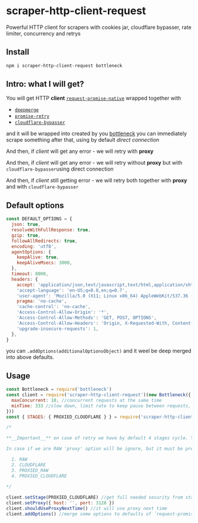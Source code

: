 # scraper-http-client-request
Powerful HTTP client for scrapers with cookies jar, cloudflare bypasser, rate limiter, concurrency and retrys

## Install

```bash
npm i scraper-http-client-request bottleneck
```

## Intro: what I will get?

You will get HTTP __client__ [`request-promise-native`](https://npmjs.com/package/request-promise-native) wrapped together with

* [`deepmerge`](https://npmjs.com/package/deepmerge)
* [`promise-retry`](https://npmjs.com/package/promise-retry)
* [`cloudflare-bypasser`](https://npmjs.com/package/cloudflare-bypasser)

and it will be wrapped into created by you [bottleneck](https://npmjs.com/package/bottleneck)
you can immediately scrape something after that, using by default *direct connection*

And then, if *client* will get any error - we will retry with **proxy**

And then, if *client* will get any error - we will retry without **proxy** but with `cloudflare-bypasser`using direct connection

And then, if *client* still getting error - we will retry both together with **proxy** and with `cloudflare-bypasser`


## Default options

```javascript
const DEFAULT_OPTIONS = {
  json: true,
  resolveWithFullResponse: true,
  gzip: true,
  followAllRedirects: true,
  encoding: 'utf8',
  agentOptions: {
    keepAlive: true,
    keepAliveMsecs: 3000,
  },
  timeout: 8000,
  headers: {
    accept: 'application/json,text/javascript,text/html,application/xhtml+xml,application/xml;q=0.9,image/webp,image/apng,*/*;q=0.8',
    'accept-language': 'en-US;q=0.8,en;q=0.7',
    'user-agent': 'Mozilla/5.0 (X11; Linux x86_64) AppleWebKit/537.36 (KHTML, like Gecko) Chrome/66.0.3359.139 Safari/537.36',
    pragma: 'no-cache',
    'cache-control': 'no-cache',
    'Access-Control-Allow-Origin': '*',
    'Access-Control-Allow-Methods': 'GET, POST, OPTIONS',
    'Access-Control-Allow-Headers': 'Origin, X-Requested-With, Content-Type, Accept',
    'upgrade-insecure-requests': 1,
  },
}
```

you can `.addOptions(additionalOptionsObject)` and it weel be deep merged into above defaults. 

## Usage

```javascript
const Bottleneck = require('bottleneck')
const client = require('scraper-http-client-request')(new Bottleneck({
  maxConcurrent: 10, //concurrent requests at the same time
  minTime: 333 //slow down, limit rate to keep pause between requests, reead the [docs](https://npmjs.com/package/bottleneck)
}))
const { STAGES: { PROXIED_CLOUDFLARE } } = require('scraper-http-client-request/constants')

/* 

**__Important__** on case of retry we have by default 4 stages cycle. You can set any other starting stage.

In case if we are RAW 'proxy' option will be ignore, but it must be present 

  1. RAW
  2. CLOUDFLARE
  3. PROXIED_RAW
  4. PROXIED_CLOUDFLARE
  
*/  

client.setStage(PROXIED_CLOUDFLARE) //get full needed security from start, to avoid pauses on load
client.setProxy({ host: '', port: 3128 })
client.shouldUseProxyNextTime() //it will use proxy next time
client.addOptions() //merge some options to defaults of `request-promise-native`
```
